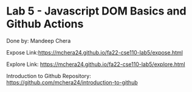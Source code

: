 # Lab 5 - Javascript DOM Basics and Github Actions

Done by: Mandeep Chera

Expose Link:https://mchera24.github.io/fa22-cse110-lab5/expose.html

Explore Link: https://mchera24.github.io/fa22-cse110-lab5/explore.html

Introduction to Github Repository: https://github.com/mchera24/introduction-to-github

